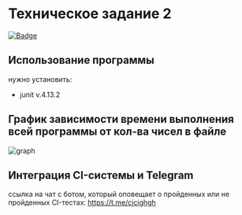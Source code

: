 # Техническое задание 2
[![Badge](https://github.com/tenderwrath/2tz/actions/workflows/maven.yml/badge.svg)](https://github.com/tenderwrath/2tz/actions/workflows/maven.yml)

## Использование программы
нужно установить:
- junit v.4.13.2

## График зависимости времени выполнения всей программы от кол-ва чисел в файле
![graph](https://github.com/tenderwrath/2tz/assets/107726368/a245ad9f-7946-4653-8772-028c1aa43f6d)

## Интеграция CI-системы и Telegram

ссылка на чат с ботом, который оповещает о пройденных или не пройденных CI-тестах: https://t.me/cicighgh
